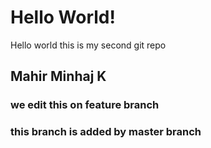 # Hello World!

Hello world this is my second git repo

## Mahir Minhaj K
### we edit this on feature branch
### this branch is added by master branch